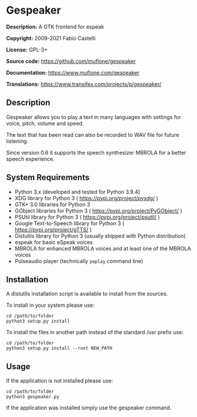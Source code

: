 Gespeaker
=========
**Description:** A GTK frontend for espeak

**Copyright:** 2009-2021 Fabio Castelli

**License:** GPL-3+

**Source code:** https://github.com/muflone/gespeaker

**Documentation:** https://www.muflone.com/gespeaker

**Translations:** https://www.transifex.com/projects/p/gespeaker/

Description
-----------

Gespeaker allows you to play a text in many languages with settings for voice,
pitch, volume and speed.

The text that has been read can also be recorded to WAV file for future
listening.

Since version 0.6 it supports the speech synthesizer MBROLA for a better speech
experience.

System Requirements
-------------------

* Python 3.x (developed and tested for Python 3.9.4)
* XDG library for Python 3 ( https://pypi.org/project/pyxdg/ )
* GTK+ 3.0 libraries for Python 3
* GObject libraries for Python 3 ( https://pypi.org/project/PyGObject/ )
* PSUtil library for Python 3 ( https://pypi.org/project/psutil/ )
* Google Text-to-Speech library for Python 3 ( https://pypi.org/project/gTTS/ )
* Distutils library for Python 3 (usually shipped with Python distribution)
* espeak for basic eSpeak voices
* MBROLA for enhanced MBROLA voices and at least one of the MBROLA voices
* Pulseaudio player (technically `paplay` command line)

Installation
------------

A distutils installation script is available to install from the sources.

To install in your system please use:

    cd /path/to/folder
    python3 setup.py install

To install the files in another path instead of the standard /usr prefix use:

    cd /path/to/folder
    python3 setup.py install --root NEW_PATH

Usage
-----

If the application is not installed please use:

    cd /path/to/folder
    python3 gespeaker.py

If the application was installed simply use the gespeaker command.
